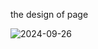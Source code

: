 the design of page 

![2024-09-26](https://github.com/user-attachments/assets/2d72ace4-7e37-46f4-9c0d-d1f8bd589cc8)
